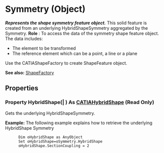 # Symmetry (Object)

**_Represents the shape symmetry feature object._**
This solid feature is created from an underlying HybridShapeSymmetry aggregated by the Symmetry. **Role** : To access the data of the symmetry shape feature object. The data includes:

  * The element to be transformed
  * The reference element which can be a point, a line or a plane

Use the CATIAShapeFactory to create ShapeFeature object.

**See also:**      [ShapeFactory](../PartInterfaces/interface_ShapeFactory_31272.md)

## Properties

### Property **HybridShape**(| ) As [CATIAHybridShape](../MecModInterfaces/interface_HybridShape_25589.md) (Read Only)

   Gets the underlying HybridShapeSymmetry.

**Example:**     The following example explains how to retrieve the underlying HybridShape Symmetry

```VBScript
      Dim oHybridShape as AnyObject
      Set oHybridShape=oSymmetry.HybridShape
      oHybridShape.SectionCoupling = 2

```